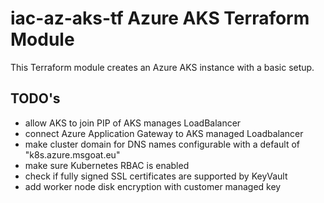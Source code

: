 # iac-az-aks-tf Azure AKS Terraform Module

This Terraform module creates an Azure AKS instance with a basic setup.

## TODO's

* allow AKS to join PIP of AKS manages LoadBalancer
* connect Azure Application Gateway to AKS managed Loadbalancer
* make cluster domain for DNS names configurable with a default of "k8s.azure.msgoat.eu"
* make sure Kubernetes RBAC is enabled
* check if fully signed SSL certificates are supported by KeyVault 
* add worker node disk encryption with customer managed key
